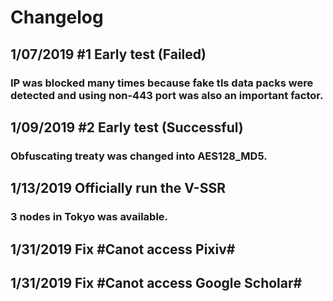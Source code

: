 # Changelog
## 1/07/2019    #1 Early test (Failed) 
### IP was blocked many times because fake tls data packs were detected and using non-443 port was also an important factor.
## 1/09/2019    #2 Early test (Successful)  
### Obfuscating treaty was changed into AES128_MD5.
## 1/13/2019    Officially run the V-SSR 
### 3 nodes in Tokyo was available.
## 1/31/2019    Fix #Canot access Pixiv#   
## 1/31/2019    Fix #Canot access Google Scholar#  
